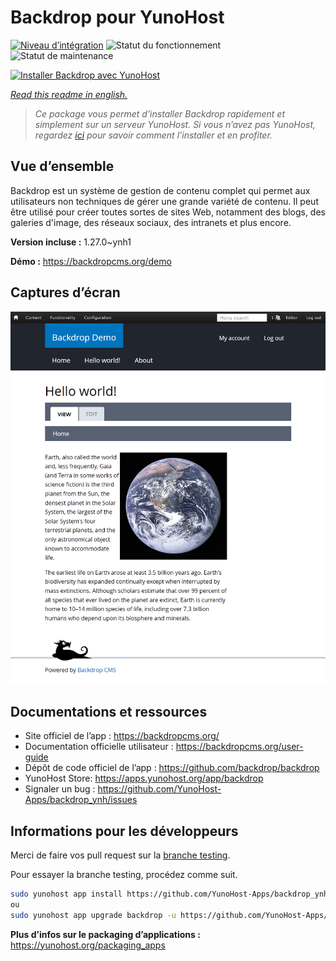 <!--
N.B.: This README was automatically generated by https://github.com/YunoHost/apps/tree/master/tools/README-generator
It shall NOT be edited by hand.
-->

# Backdrop pour YunoHost

[![Niveau d’intégration](https://dash.yunohost.org/integration/backdrop.svg)](https://dash.yunohost.org/appci/app/backdrop) ![Statut du fonctionnement](https://ci-apps.yunohost.org/ci/badges/backdrop.status.svg) ![Statut de maintenance](https://ci-apps.yunohost.org/ci/badges/backdrop.maintain.svg)

[![Installer Backdrop avec YunoHost](https://install-app.yunohost.org/install-with-yunohost.svg)](https://install-app.yunohost.org/?app=backdrop)

*[Read this readme in english.](./README.md)*

> *Ce package vous permet d’installer Backdrop rapidement et simplement sur un serveur YunoHost.
Si vous n’avez pas YunoHost, regardez [ici](https://yunohost.org/#/install) pour savoir comment l’installer et en profiter.*

## Vue d’ensemble

Backdrop est un système de gestion de contenu complet qui permet aux utilisateurs non techniques de gérer une grande variété de contenu. Il peut être utilisé pour créer toutes sortes de sites Web, notamment des blogs, des galeries d'image, des réseaux sociaux, des intranets et plus encore.


**Version incluse :** 1.27.0~ynh1

**Démo :** https://backdropcms.org/demo

## Captures d’écran

![Capture d’écran de Backdrop](./doc/screenshots/Hello_world.png)

## Documentations et ressources

* Site officiel de l’app : <https://backdropcms.org/>
* Documentation officielle utilisateur : <https://backdropcms.org/user-guide>
* Dépôt de code officiel de l’app : <https://github.com/backdrop/backdrop>
* YunoHost Store: <https://apps.yunohost.org/app/backdrop>
* Signaler un bug : <https://github.com/YunoHost-Apps/backdrop_ynh/issues>

## Informations pour les développeurs

Merci de faire vos pull request sur la [branche testing](https://github.com/YunoHost-Apps/backdrop_ynh/tree/testing).

Pour essayer la branche testing, procédez comme suit.

``` bash
sudo yunohost app install https://github.com/YunoHost-Apps/backdrop_ynh/tree/testing --debug
ou
sudo yunohost app upgrade backdrop -u https://github.com/YunoHost-Apps/backdrop_ynh/tree/testing --debug
```

**Plus d’infos sur le packaging d’applications :** <https://yunohost.org/packaging_apps>